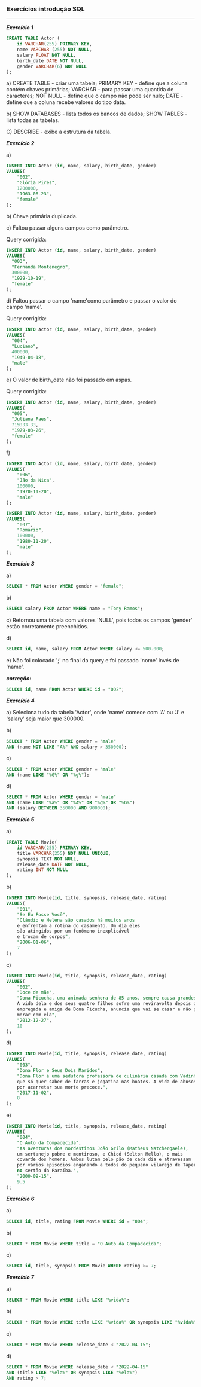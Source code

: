 ### Exercícios introdução SQL
------------------------------------
***Exercício 1***

```sql
CREATE TABLE Actor (
    id VARCHAR(255) PRIMARY KEY,
    name VARCHAR (255) NOT NULL,
    salary FLOAT NOT NULL,
    birth_date DATE NOT NULL,
    gender VARCHAR(6) NOT NULL
);
```
a) CREATE TABLE - criar uma tabela; PRIMARY KEY - define que a coluna contém chaves primárias;
VARCHAR - para passar uma quantida de caracteres; NOT NULL - define que o campo não pode ser nulo; 
DATE - define que a coluna recebe valores do tipo data.

b) SHOW DATABASES - lista todos os bancos de dados;
SHOW TABLES - lista todas as tabelas.

C) DESCRIBE - exibe a estrutura da tabela.

***Exercício 2***

a)
```sql
INSERT INTO Actor (id, name, salary, birth_date, gender)
VALUES(
	"002",
    "Glória Pires",
    1200000,
    "1963-08-23",
    "female"
); 
```

b) Chave primária duplicada.

c) Faltou passar alguns campos como parâmetro.

Query corrigida:
```sql
INSERT INTO Actor (id, name, salary, birth_date, gender)
VALUES(
  "003", 
  "Fernanda Montenegro",
  300000,
  "1929-10-19", 
  "female"
);
```
d) Faltou passar o campo 'name'como parâmetro e passar o valor do campo 'name'.

Query corrigida:

```sql
INSERT INTO Actor (id, name, salary, birth_date, gender)
VALUES(
  "004",
  "Luciano",
  400000,
  "1949-04-18", 
  "male"
);
```
e) O valor de birth_date não foi passado em aspas.

Query corrigida:

```sql
INSERT INTO Actor (id, name, salary, birth_date, gender)
VALUES(
  "005", 
  "Juliana Paes",
  719333.33,
  "1979-03-26", 
  "female"
);
```
f)
```sql
INSERT INTO Actor (id, name, salary, birth_date, gender)
VALUES(
	"006",
    "Jão da Nica",
    100000,
    "1970-11-20",
    "male"
);
```
```sql
INSERT INTO Actor (id, name, salary, birth_date, gender)
VALUES(
	"007",
    "Romário",
    100000,
    "1980-11-20",
    "male"
);
```
***Exercício 3***

a) 
```sql
SELECT * FROM Actor WHERE gender = "female";
```
b) 
```sql
SELECT salary FROM Actor WHERE name = "Tony Ramos";
```
c) Retornou uma tabela com valores 'NULL', pois todos os campos
'gender' estão corretamente preenchidos.

d) 
```sql
SELECT id, name, salary FROM Actor WHERE salary <= 500.000;
```
e) Não foi colocado ';' no final da query e foi passado 'nome' invés de 'name'.

***correção:***
```sql
SELECT id, name FROM Actor WHERE id = "002";
```
***Exercício 4***

a) Seleciona tudo da tabela 'Actor', onde 'name' comece com 'A' ou 'J' e 
'salary' seja maior que 300000.

b) 
```sql
SELECT * FROM Actor WHERE gender = "male" 
AND (name NOT LIKE "A%" AND salary > 350000);
```
c) 
```sql
SELECT * FROM Actor WHERE gender = "male"
AND (name LIKE "%G%" OR "%g%");
```
d) 
```sql
SELECT * FROM Actor WHERE gender = "male"
AND (name LIKE "%a%" OR "%A%" OR "%g%" OR "%G%")
AND (salary BETWEEN 350000 AND 900000);
```
***Exercício 5***

a)

```sql
CREATE TABLE Movie(
	id VARCHAR(255) PRIMARY KEY,
    title VARCHAR(255) NOT NULL UNIQUE,
    synopsis TEXT NOT NULL,
    release_date DATE NOT NULL,
    rating INT NOT NULL  
);
```
b) 
```sql
INSERT INTO Movie(id, title, synopsis, release_date, rating) 
VALUES(
	"001",
    "Se Eu Fosse Você",
    "Cláudio e Helena são casados há muitos anos
    e enfrentam a rotina do casamento. Um dia eles
    são atingidos por um fenômeno inexplicável
    e trocam de corpos",
    "2006-01-06",
    7
);
```

c) 
```sql
INSERT INTO Movie(id, title, synopsis, release_date, rating) 
VALUES(
	"002",
    "Doce de mãe",
    "Dona Picucha, uma animada senhora de 85 anos, sempre causa grandes confusões. 
    A vida dela e dos seus quatro filhos sofre uma reviravolta depois que Zaida,
    empregada e amiga de Dona Picucha, anuncia que vai se casar e não poderá mais
    morar com ela",
    "2012-12-27",
    10
);
```
d)
```sql
INSERT INTO Movie(id, title, synopsis, release_date, rating) 
VALUES(
	"003",
    "Dona Flor e Seus Dois Maridos",
    "Dona Flor é uma sedutora professora de culinária casada com Vadinho, 
    que só quer saber de farras e jogatina nas boates. A vida de abusos acaba
    por acarretar sua morte precoce.",
    "2017-11-02",
    8
);
```
e)
```sql
INSERT INTO Movie(id, title, synopsis, release_date, rating) 
VALUES(
	"004",
    "O Auto da Compadecida",
    "As aventuras dos nordestinos João Grilo (Matheus Natchergaele), 
    um sertanejo pobre e mentiroso, e Chicó (Selton Mello), o mais 
    covarde dos homens. Ambos lutam pelo pão de cada dia e atravessam 
    por vários episódios enganando a todos do pequeno vilarejo de Taperoá,
    no sertão da Paraíba.",
    "2000-09-15",
    9.5
);
```
***Exercício 6***

a)
```sql
SELECT id, title, rating FROM Movie WHERE id = "004";
``` 
b)
```sql
SELECT * FROM Movie WHERE title = "O Auto da Compadecida";
``` 
c)
```sql
SELECT id, title, synopsis FROM Movie WHERE rating >= 7;
```
***Exercício 7***

a) 
```sql
SELECT * FROM Movie WHERE title LIKE "%vida%";
```
b) 
```sql
SELECT * FROM Movie WHERE title LIKE "%vida%" OR synopsis LIKE "%vida%";
```
c)
```sql
SELECT * FROM Movie WHERE release_date < "2022-04-15";
```
d)
```sql
SELECT * FROM Movie WHERE release_date < "2022-04-15"
AND (title LIKE "%ela%" OR synopsis LIKE "%ela%")
AND rating > 7;
```
